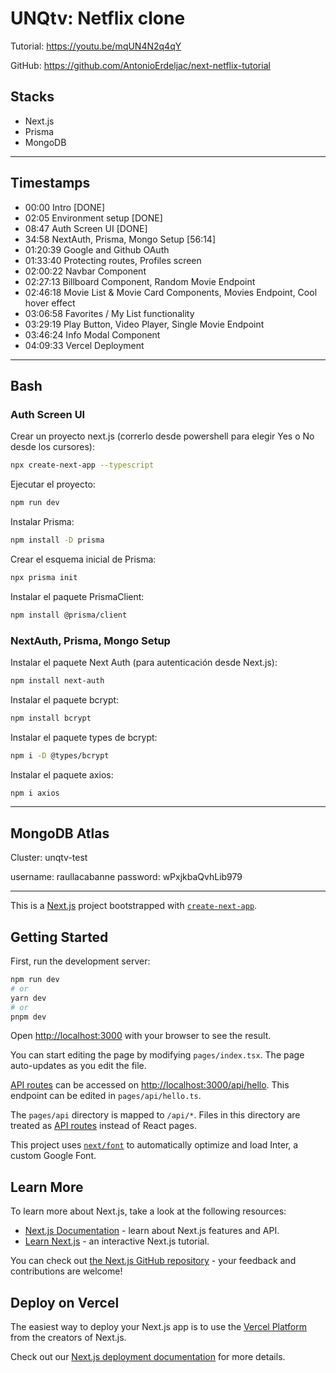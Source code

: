 # UNQtv: Netflix clone

Tutorial: https://youtu.be/mqUN4N2q4qY

GitHub: https://github.com/AntonioErdeljac/next-netflix-tutorial

## Stacks

- Next.js
- Prisma
- MongoDB

---

## Timestamps
- 00:00 Intro [DONE]
- 02:05 Environment setup [DONE]
- 08:47 Auth Screen UI [DONE]
- 34:58 NextAuth, Prisma, Mongo Setup [56:14]
- 01:20:39 Google and Github OAuth
- 01:33:40 Protecting routes, Profiles screen
- 02:00:22 Navbar Component
- 02:27:13 Billboard Component, Random Movie Endpoint
- 02:46:18 Movie List & Movie Card Components, Movies Endpoint, Cool hover effect
- 03:06:58 Favorites / My List functionality
- 03:29:19 Play Button, Video Player, Single Movie Endpoint
- 03:46:24 Info Modal Component
- 04:09:33 Vercel Deployment

---

## Bash

### Auth Screen UI

Crear un proyecto next.js (correrlo desde powershell para elegir Yes o No desde los cursores):

```sh
npx create-next-app --typescript
```

Ejecutar el proyecto:

```sh
npm run dev
```

Instalar Prisma:

```sh
npm install -D prisma
```

Crear el esquema inicial de Prisma:

```sh
npx prisma init
```

Instalar el paquete PrismaClient:

```sh
npm install @prisma/client
```

### NextAuth, Prisma, Mongo Setup

Instalar el paquete Next Auth (para autenticación desde Next.js):

```sh
npm install next-auth
```

Instalar el paquete bcrypt:

```sh
npm install bcrypt
```

Instalar el paquete types de bcrypt:

```sh
npm i -D @types/bcrypt
```

Instalar el paquete axios:

```sh
npm i axios
```

---

## MongoDB Atlas

Cluster: unqtv-test

username: raullacabanne
password: wPxjkbaQvhLib979

---

This is a [Next.js](https://nextjs.org/) project bootstrapped with [`create-next-app`](https://github.com/vercel/next.js/tree/canary/packages/create-next-app).

## Getting Started

First, run the development server:

```bash
npm run dev
# or
yarn dev
# or
pnpm dev
```

Open [http://localhost:3000](http://localhost:3000) with your browser to see the result.

You can start editing the page by modifying `pages/index.tsx`. The page auto-updates as you edit the file.

[API routes](https://nextjs.org/docs/api-routes/introduction) can be accessed on [http://localhost:3000/api/hello](http://localhost:3000/api/hello). This endpoint can be edited in `pages/api/hello.ts`.

The `pages/api` directory is mapped to `/api/*`. Files in this directory are treated as [API routes](https://nextjs.org/docs/api-routes/introduction) instead of React pages.

This project uses [`next/font`](https://nextjs.org/docs/basic-features/font-optimization) to automatically optimize and load Inter, a custom Google Font.

## Learn More

To learn more about Next.js, take a look at the following resources:

- [Next.js Documentation](https://nextjs.org/docs) - learn about Next.js features and API.
- [Learn Next.js](https://nextjs.org/learn) - an interactive Next.js tutorial.

You can check out [the Next.js GitHub repository](https://github.com/vercel/next.js/) - your feedback and contributions are welcome!

## Deploy on Vercel

The easiest way to deploy your Next.js app is to use the [Vercel Platform](https://vercel.com/new?utm_medium=default-template&filter=next.js&utm_source=create-next-app&utm_campaign=create-next-app-readme) from the creators of Next.js.

Check out our [Next.js deployment documentation](https://nextjs.org/docs/deployment) for more details.
